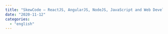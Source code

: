 ```yaml
---
title: "SkewCode – ReactJS, AngularJS, NodeJS, JavaScript and Web Development Training in Bangalore – YouTube"
date: "2020-11-12"
categories: 
  - "english"
---
```



